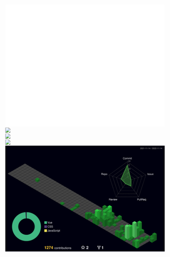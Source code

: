 <h1></h1>
<!--
- 🔭 I’m currently working on ...
- 🌱 I’m currently learning ...
- 👯 I’m looking to collaborate on ...
- 🤔 I’m looking for help with ...
- 💬 Ask me about ...
- 📫 How to reach me: ...
- 😄 Pronouns: ...
- ⚡ Fun fact: ...
-->
<div class="container">
    <div class="row">
        <div class="col-12 col-xs-24">
            <a href="https://metrics.lecoq.io/">
                <img src="/github-metrics.svg" />
            </a>
        </div>
        <div class="col-12 col-xs-24">
            <div class="container">
                <div class="row">
                    <div class="col">
                        <picture>
                            <source
                                srcset="https://github-readme-stats.vercel.app/api?username=497363983&show_icons=true&theme=dark"
                                media="(prefers-color-scheme: dark)" />
                            <source
                                srcset="https://github-readme-stats.vercel.app/api?username=497363983&show_icons=true"
                                media="(prefers-color-scheme: light), (prefers-color-scheme: no-preference)" />
                            <img src="https://github-readme-stats.vercel.app/api?username=497363983&show_icons=true" />
                        </picture>
                    </div>
                </div>
                <div class="row">
                    <div class="col">
                        <picture>
                            <source
                                srcset="https://github-readme-stats.vercel.app/api/top-langs/?username=497363983&layout=compact&theme=dark"
                                media="(prefers-color-scheme: dark)" />
                            <source
                                srcset="https://github-readme-stats.vercel.app/api/top-langs/?username=497363983&layout=compact"
                                media="(prefers-color-scheme: light), (prefers-color-scheme: no-preference)" />
                            <img
                                src="https://github-readme-stats.vercel.app/api/top-langs/?username=497363983&layout=compact" />
                        </picture>
                    </div>
                </div>
            </div>
        </div>
    </div>
    <div class="row">
        <div class="col">
            <img
                src="https://activity-graph.herokuapp.com/graph?username=497363983&theme=github&custom_title=Contribution%20Graph" />
        </div>
    </div>
    <div class="row">
        <div class="col">
            <a href="https://github.com/yoshi389111/github-profile-3d-contrib">
                <img src="/profile-3d-contrib/profile-night-green.svg" />
            </a>
        </div>
    </div>
</div>